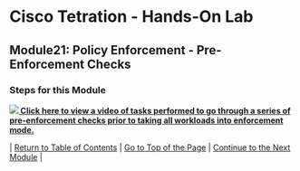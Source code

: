 # Cisco Tetration - Hands-On Lab
  
## Module21: Policy Enforcement - Pre-Enforcement Checks
  

### Steps for this Module  

<a href="https://cisco-tetration-hol-content.s3.amazonaws.com/videos/21_policy_enforcement_pre-enforcement.mp4" style="font-weight:bold" title="Enforcement Policy Tuning"><img src="https://onstakinc.github.io/cisco-tetration-hol/labguide/diagrams/images/video_icon_mini.png"> Click here to view a video of tasks performed to go through a series of pre-enforcement checks prior to taking all workloads into enforcement mode.</a>
  

| [Return to Table of Contents](https://onstakinc.github.io/cisco-tetration-hol/labguide/) | [Go to Top of the Page](https://onstakinc.github.io/cisco-tetration-hol/labguide/module21/) | [Continue to the Next Module](https://onstakinc.github.io/cisco-tetration-hol/labguide/module22/) |